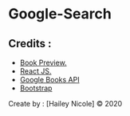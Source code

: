 # Google-Search

## Credits :


- [Book Preview.](http://tympanus.net/codrops/2014/01/14/look-inside-book-preview-with-bookblock/)
- [React JS.](http://facebook.github.io/react/)
- [Google Books API](https://developers.google.com/books/?hl=en)
- [Bootstrap](http://getbootstrap.com)

Create by : [Hailey Nicole] © 2020
